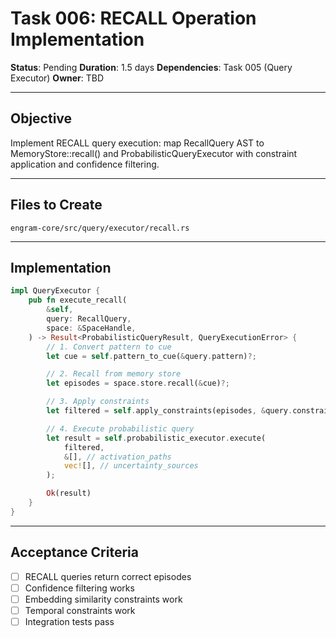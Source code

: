 # Task 006: RECALL Operation Implementation

**Status**: Pending
**Duration**: 1.5 days
**Dependencies**: Task 005 (Query Executor)
**Owner**: TBD

---

## Objective

Implement RECALL query execution: map RecallQuery AST to MemoryStore::recall() and ProbabilisticQueryExecutor with constraint application and confidence filtering.

---

## Files to Create

`engram-core/src/query/executor/recall.rs`

---

## Implementation

```rust
impl QueryExecutor {
    pub fn execute_recall(
        &self,
        query: RecallQuery,
        space: &SpaceHandle,
    ) -> Result<ProbabilisticQueryResult, QueryExecutionError> {
        // 1. Convert pattern to cue
        let cue = self.pattern_to_cue(&query.pattern)?;

        // 2. Recall from memory store
        let episodes = space.store.recall(&cue)?;

        // 3. Apply constraints
        let filtered = self.apply_constraints(episodes, &query.constraints)?;

        // 4. Execute probabilistic query
        let result = self.probabilistic_executor.execute(
            filtered,
            &[], // activation_paths
            vec![], // uncertainty_sources
        );

        Ok(result)
    }
}
```

---

## Acceptance Criteria

- [ ] RECALL queries return correct episodes
- [ ] Confidence filtering works
- [ ] Embedding similarity constraints work
- [ ] Temporal constraints work
- [ ] Integration tests pass
